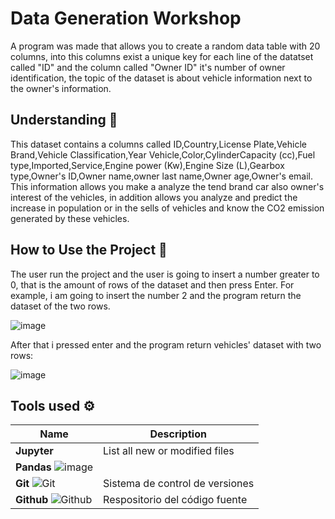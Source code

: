# Data Generation Workshop
A program was made that allows you to create a random data table with 20 columns, into this columns exist a unique key for each line of the datatset called "ID" and the column called "Owner ID" it's number of owner identification, the topic of the dataset is about vehicle information next to the owner's information.
## Understanding :dart:
This dataset contains a columns called ID,Country,License Plate,Vehicle Brand,Vehicle Classification,Year Vehicle,Color,CylinderCapacity (cc),Fuel type,Imported,Service,Engine power (Kw),Engine Size (L),Gearbox type,Owner's ID,Owner name,owner last name,Owner age,Owner's email. This information allows you make a analyze the tend brand car also owner's interest of the vehicles, in addition allows you analyze and predict the increase in population or in the sells of vehicles and know the CO2 emission generated by these vehicles.
## How to Use the Project :page_with_curl:
The user run the project and the user is going to insert a number greater to 0, that is the amount of rows of the dataset and then press Enter. For example, i am going to insert the number 2 and the program return the dataset of the two rows.

![image](https://user-images.githubusercontent.com/98195579/218138220-502d77c4-e2ed-4e1b-b1d3-4bd96b28cf13.png)

After that i pressed enter and the program return vehicles' dataset with two rows:

![image](https://user-images.githubusercontent.com/98195579/218138532-f487a13d-098d-4b1e-909e-6e001ddf99d1.png)

## Tools used :gear:

| Name | Description |
| --- | --- |
| **Jupyter**  | List all new or modified files |
| **Pandas** ![image](https://img.icons8.com/color/25/000000/git.png)|         |
| **Git** ![Git](https://img.icons8.com/color/25/000000/git.png) | Sistema de control de versiones |
| **Github** ![Github](https://img.icons8.com/windows/25/000000/github.png) | Respositorio del código fuente |




